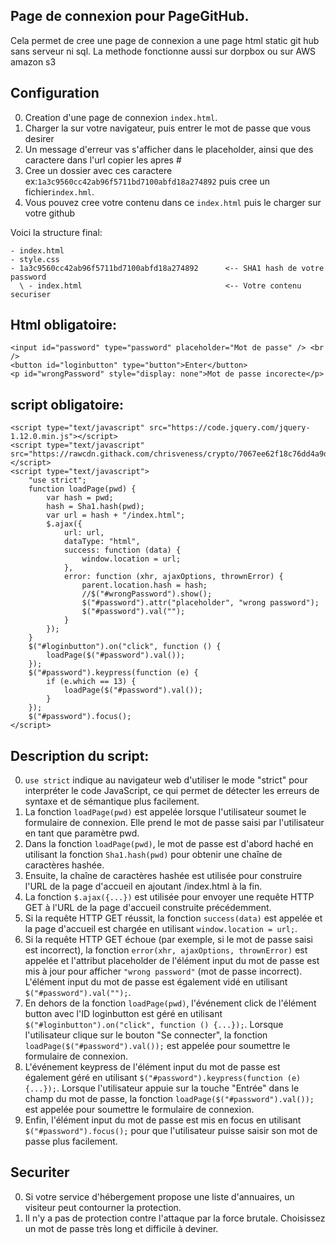 ## Page de connexion pour PageGitHub.

Cela permet de cree une page de connexion a une page html static git hub sans serveur ni sql.
La methode fonctionne aussi sur dorpbox ou sur AWS amazon s3

## Configuration

0. Creation d'une page de connexion `index.html`.
0. Charger la sur votre navigateur, puis entrer le mot de passe que vous desirer
0. Un message d'erreur vas s'afficher dans le placeholder, ainsi que des caractere dans l'url copier les apres #
0. Cree un dossier avec ces caractere ex:`1a3c9560cc42ab96f5711bd7100abfd18a274892` puis cree un fichier`index.hml`. 
0. Vous pouvez cree votre contenu dans ce `index.html` puis le charger sur votre github

Voici la structure final:

```
- index.html
- style.css
- 1a3c9560cc42ab96f5711bd7100abfd18a274892      <-- SHA1 hash de votre password               
  \ - index.html                                <-- Votre contenu securiser
```

## Html obligatoire:
```
<input id="password" type="password" placeholder="Mot de passe" /> <br />
<button id="loginbutton" type="button">Enter</button>
<p id="wrongPassword" style="display: none">Mot de passe incorecte</p>
```
 
## script obligatoire:
```
<script type="text/javascript" src="https://code.jquery.com/jquery-1.12.0.min.js"></script>
<script type="text/javascript" src="https://rawcdn.githack.com/chrisveness/crypto/7067ee62f18c76dd4a9d372a00e647205460b62b/sha1.js"></script>
<script type="text/javascript">
    "use strict";
    function loadPage(pwd) {
        var hash = pwd;
        hash = Sha1.hash(pwd);
        var url = hash + "/index.html";
        $.ajax({
            url: url,
            dataType: "html",
            success: function (data) {
                window.location = url;
            },
            error: function (xhr, ajaxOptions, thrownError) {
                parent.location.hash = hash;
                //$("#wrongPassword").show();
                $("#password").attr("placeholder", "wrong password");
                $("#password").val("");
            }
        });
    }
    $("#loginbutton").on("click", function () {
        loadPage($("#password").val());
    });
    $("#password").keypress(function (e) {
        if (e.which == 13) {
            loadPage($("#password").val());
        }
    });
    $("#password").focus();
</script>
```

## Description du script:

0. `use strict` indique au navigateur web d'utiliser le mode "strict" pour interpréter le code JavaScript, ce qui permet de détecter les erreurs de syntaxe et de sémantique plus facilement.
0. La fonction `loadPage(pwd)` est appelée lorsque l'utilisateur soumet le formulaire de connexion. Elle prend le mot de passe saisi par l'utilisateur en tant que paramètre pwd.
0. Dans la fonction `loadPage(pwd)`, le mot de passe est d'abord haché en utilisant la fonction `Sha1.hash(pwd)` pour obtenir une chaîne de caractères hashée.
0. Ensuite, la chaîne de caractères hashée est utilisée pour construire l'URL de la page d'accueil en ajoutant /index.html à la fin.
0. La fonction `$.ajax({...})` est utilisée pour envoyer une requête HTTP GET à l'URL de la page d'accueil construite précédemment.
0. Si la requête HTTP GET réussit, la fonction `success(data)` est appelée et la page d'accueil est chargée en utilisant `window.location = url;`.
0. Si la requête HTTP GET échoue (par exemple, si le mot de passe saisi est incorrect), la fonction `error(xhr, ajaxOptions, thrownError)` est appelée et l'attribut placeholder de l'élément input du mot de passe est mis à jour pour afficher `"wrong password"` (mot de passe incorrect). L'élément input du mot de passe est également vidé en utilisant `$("#password").val("");`.
0. En dehors de la fonction `loadPage(pwd)`, l'événement click de l'élément button avec l'ID loginbutton est géré en utilisant `$("#loginbutton").on("click", function () {...});`. Lorsque l'utilisateur clique sur le bouton "Se connecter", la fonction `loadPage($("#password").val());` est appelée pour soumettre le formulaire de connexion.
0. L'événement keypress de l'élément input du mot de passe est également géré en utilisant `$("#password").keypress(function (e) {...});`. Lorsque l'utilisateur appuie sur la touche "Entrée" dans le champ du mot de passe, la fonction `loadPage($("#password").val());` est appelée pour soumettre le formulaire de connexion.
0. Enfin, l'élément input du mot de passe est mis en focus en utilisant `$("#password").focus();` pour que l'utilisateur puisse saisir son mot de passe plus facilement.

## Securiter

0. Si votre service d'hébergement propose une liste d'annuaires, un visiteur peut contourner la protection.
0. Il n'y a pas de protection contre l'attaque par la force brutale. Choisissez un mot de passe très long et difficile à deviner. 
